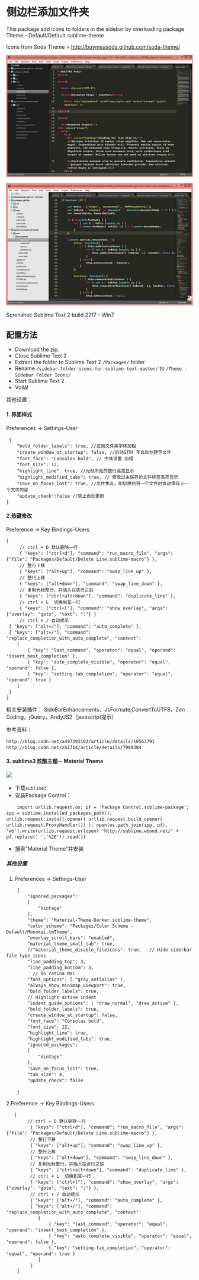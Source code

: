 侧边栏添加文件夹
===========================================================


This package add icons to folders in the sidebar by overloading package Theme - Default/Default.sublime-theme

Icons from Soda Theme > http://buymeasoda.github.com/soda-theme/

![Sublime Text 2 Sidebar folder icons](https://raw.githubusercontent.com/senola/pictures/master/sublime%20Text/add_folder_black_color.jpg)


![Sublime Text 2 Sidebar folder icons](https://raw.githubusercontent.com/senola/pictures/master/sublime%20Text/add_folder_white_color.jpg)

Screnshot: Sublime Text 2 build 2217 - Win7


配置方法
-----------------------------------------------------------
- Download the zip.
- Close Sublime Text 2
- Extract the folder to Sublime Text 2 <code>/Packages/</code> folder
- Rename <code>/sidebar-folder-icons-for-sublime-text-master/</code> to <code>/Theme - Sidebar Folder Icons/</code>
- Start Sublime Text 2
- Voilà!


其他设置：

#### 1. 界面样式
Preferences -> Settings-User

	 {
		"bold_folder_labels": true, //左侧文件夹字体加粗
		"create_window_at_startup": false, //启动ST时 不自动创建空文件
		"font_face": "Consolas bold", // 字体设置 加粗
		"font_size": 12,
		"highlight_line": true, //光标所处的整行高亮显示
		"highlight_modified_tabs": true, // 修改过未保存的文件标签高亮显示
		"save_on_focus_lost": true, //文件焦点，即切换到另一个文件时自动保存上一个文件内容
        "update_check":false //禁止自动更新
	}
 

#### 2.热键修改

Preference -> Key Bindings-Users

    [
	     // ctrl + D 默认删除一行
	     { "keys": ["ctrl+d"], "command": "run_macro_file", "args": {"file": "Packages/Default/Delete Line.sublime-macro"} },
	     // 整行下移
	     { "keys": ["alt+up"], "command": "swap_line_up" },
	     // 整行上移
	     { "keys": ["alt+down"], "command": "swap_line_down" },
	     // 复制光标整行，并插入在该行之前
	     { "keys": ["ctrl+alt+down"], "command": "duplicate_line" },
         // ctrl + L  切换到某一行
         { "keys": ["ctrl+l"], "command": "show_overlay", "args": {"overlay": "goto", "text": ":"} }
         // ctrl + / 自动提示
	 { "keys": ["alt+/"], "command": "auto_complete" },
	 { "keys": ["alt+/"], "command": "replace_completion_with_auto_complete", "context":
		[
			{ "key": "last_command", "operator": "equal", "operand": "insert_best_completion" },
			{ "key": "auto_complete_visible", "operator": "equal", "operand": false },
			{ "key": "setting.tab_completion", "operator": "equal", "operand": true }
		]
	 }
    ] 

相关安装插件：
SideBarEnhancements、JsFormate,ConvertToUTF8，Zen Coding，jQuery，AndyJS2（javascript提示）  


参考资料：

	http://blog.csdn.net/a497393102/article/details/10563791    
	http://blog.csdn.net/zm2714/article/details/7989384

#### 3. sublime3 炫酷主题-- Material Theme


![](http://7xi3m0.com1.z0.glb.clouddn.com/sublime/theme/Material_Theme.png)

- 下载`sublime3`
- 安装Package Control：
  
``` 
	import urllib.request,os; pf = 'Package Control.sublime-package'; ipp = sublime.installed_packages_path(); urllib.request.install_opener( urllib.request.build_opener( urllib.request.ProxyHandler()) ); open(os.path.join(ipp, pf), 'wb').write(urllib.request.urlopen( 'http://sublime.wbond.net/' + pf.replace(' ','%20')).read())

```
- 搜索“Material Theme”并安装

##### 其他设置

1. Preferences -> Settings-User

```
    {
		"ignored_packages":
		[
			"Vintage"
		],
		"theme": "Material-Theme-Darker.sublime-theme",
	    "color_scheme": "Packages/Color Scheme - Default/Monokai.tmTheme",
		"overlay_scroll_bars": "enabled",
		"material_theme_small_tab": true, 
		//"material_theme_disable_fileicons": true,   // Hide siderbar file type icons
	    "line_padding_top": 3,
	    "line_padding_bottom": 3,
	      // On retina Mac
	    "font_options": [ "gray_antialias" ],
	    "always_show_minimap_viewport": true,
	    "bold_folder_labels": true,
	    // Highlight active indent
	    "indent_guide_options": [ "draw_normal", "draw_active" ],
	    "bold_folder_labels": true,
		"create_window_at_startup": false,
		"font_face": "Consolas bold",
		"font_size": 12,
		"highlight_line": true,
		"highlight_modified_tabs": true,
		"ignored_packages":
		[
			"Vintage"
		],
		"save_on_focus_lost": true,
		"tab_size": 4,
		"update_check": false
	
	}
```

2.Preference -> Key Bindings-Users

```
   [
		// ctrl + D 默认删除一行
	     { "keys": ["ctrl+d"], "command": "run_macro_file", "args": {"file": "Packages/Default/Delete Line.sublime-macro"} },
	     // 整行下移
	     { "keys": ["alt+up"], "command": "swap_line_up" },
	     // 整行上移
	     { "keys": ["alt+down"], "command": "swap_line_down" },
	     // 复制光标整行，并插入在该行之前
	     { "keys": ["ctrl+alt+down"], "command": "duplicate_line" },
	     // ctrl + L  切换到某一行
	     { "keys": ["ctrl+l"], "command": "show_overlay", "args": {"overlay": "goto", "text": ":"} },
	     // ctrl + / 自动提示
		 { "keys": ["alt+/"], "command": "auto_complete" },
		 { "keys": ["alt+/"], "command": "replace_completion_with_auto_complete", "context":
		    [
		        { "key": "last_command", "operator": "equal", "operand": "insert_best_completion" },
		        { "key": "auto_complete_visible", "operator": "equal", "operand": false },
		        { "key": "setting.tab_completion", "operator": "equal", "operand": true }
		    ]
		 }
	]
```
